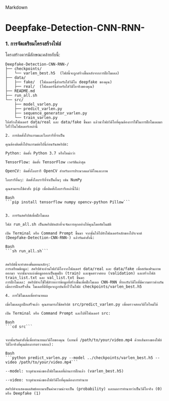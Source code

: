 Markdown
# Deepfake-Detection-CNN-RNN-

### 1. การจัดเตรียมโครงสร้างไฟล์

โครงสร้างควรมีลักษณะคล้ายกับนี้:

```text
Deepfake-Detection-CNN-RNN-/
├── checkpoints/
│   └── varlen_best.h5  (ไฟล์นี้จะถูกสร้างขึ้นหลังจากการฝึกโมเดล)
├── data/
│   ├── fake/  (โฟลเดอร์นี้สำหรับใส่วิดีโอ deepfake ของคุณ)
│   ├── real/  (โฟลเดอร์นี้สำหรับใส่วิดีโอจริงของคุณ)
├── README.md
├── run_all.sh
└── src/
    ├── model_varlen.py
    ├── predict_varlen.py
    ├── sequence_generator_varlen.py
    └── train_varlen.py
ให้สร้างโฟลเดอร์ data/real และ data/fake ขึ้นมา แล้วนำไฟล์วิดีโอที่คุณต้องการใช้ในการฝึกโมเดลมาใส่ไว้ในโฟลเดอร์เหล่านี้

2. การติดตั้งโปรแกรมและไลบรารีที่จำเป็น

คุณต้องติดตั้งโปรแกรมต่อไปนี้ก่อนรันสคริปต์:

Python: ติดตั้ง Python 3.7 หรือใหม่กว่า

TensorFlow: ติดตั้ง TensorFlow เวอร์ชันล่าสุด

OpenCV: ติดตั้งไลบรารี OpenCV สำหรับการประมวลผลวิดีโอและภาพ

ไลบรารีอื่นๆ: ติดตั้งไลบรารีที่จำเป็นอื่นๆ เช่น NumPy

คุณสามารถใช้คำสั่ง pip เพื่อติดตั้งไลบรารีเหล่านี้ได้:

Bash
```pip install tensorflow numpy opencv-python Pillow```


3. การรันสคริปต์เพื่อฝึกโมเดล

ไฟล์ run_all.sh เป็นสคริปต์หลักที่จะจัดการทุกอย่างให้คุณโดยอัตโนมัติ

เปิด Terminal หรือ Command Prompt ขึ้นมา จากนั้นให้ไปยังโฟลเดอร์หลักของโปรเจกต์ (Deepfake-Detection-CNN-RNN-) แล้วรันคำสั่งนี้:

Bash
```sh run_all.sh```


สคริปต์นี้จะทำสองขั้นตอนหลักๆ:
การเตรียมข้อมูล: สคริปต์จะอ่านไฟล์วิดีโอจากโฟลเดอร์ data/real และ data/fake เพื่อสกัดเฟรมภาพออกมา จากนั้นจะแบ่งข้อมูลออกเป็นชุดฝึก (train) และชุดตรวจสอบ (validation) และสร้างไฟล์ train_list.txt และ val_list.txt ขึ้นมา
การฝึกโมเดล: สคริปต์จะใช้ไฟล์รายการข้อมูลที่สร้างขึ้นเพื่อฝึกโมเดล CNN-RNN ที่รองรับวิดีโอที่มีความยาวต่างกัน เมื่อการฝึกเสร็จสิ้น โมเดลที่ดีที่สุดจะถูกบันทึกไว้ในไฟล์ checkpoints/varlen_best.h5

4. การใช้โมเดลเพื่อทำนายผล

เมื่อโมเดลถูกฝึกเสร็จแล้ว คุณสามารถใช้สคริปต์ src/predict_varlen.py เพื่อตรวจสอบวิดีโอใหม่ได้

เปิด Terminal หรือ Command Prompt และไปที่โฟลเดอร์ src:

Bash
```cd src```


จากนั้นรันคำสั่งนี้เพื่อทำนายผลวิดีโอของคุณ (แทนที่ /path/to/your/video.mp4 ด้วยเส้นทางของไฟล์วิดีโอจริงที่คุณต้องการตรวจสอบ):

Bash
```python predict_varlen.py --model ../checkpoints/varlen_best.h5 --video /path/to/your/video.mp4```

--model: ระบุตำแหน่งของไฟล์โมเดลที่ผ่านการฝึกแล้ว (varlen_best.h5)

--video: ระบุตำแหน่งของไฟล์วิดีโอที่คุณต้องการทำนาย

สคริปต์จะแสดงผลลัพธ์ออกมาเป็นค่าความน่าจะเป็น (probability) และผลการทำนายว่าเป็นวิดีโอจริง (0) หรือ Deepfake (1)
